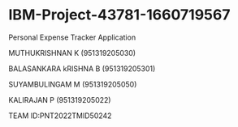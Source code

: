 # IBM-Project-43781-1660719567
Personal Expense Tracker Application

  MUTHUKRISHNAN K (951319205030)
  
  BALASANKARA kRISHNA B (951319205301)
  
  SUYAMBULINGAM M (951319205050)
  
  KALIRAJAN P (951319205022)
  
  TEAM ID:PNT2022TMID50242
